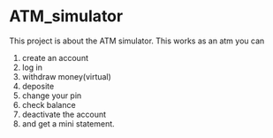 # ATM_simulator
This project is about the ATM simulator. This works as an atm you can 
1. create an account
2. log in
3. withdraw money(virtual)
4. deposite
5. change your pin
6. check balance
7. deactivate the account
8. and get a mini statement.
